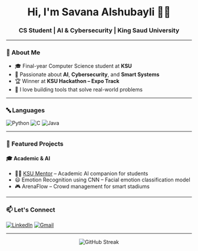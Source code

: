 <h1 align="center">Hi, I'm Savana Alshubayli 👩‍💻</h1>
<h3 align="center">CS Student | AI & Cybersecurity | King Saud University</h3>

---

### 💬 About Me
- 🎓 Final-year Computer Science student at **KSU**
- 🧠 Passionate about **AI**, **Cybersecurity**, and **Smart Systems**
- 🏆 Winner at **KSU Hackathon – Expo Track**
- 💬 I love building tools that solve real-world problems

---

### 🔤 Languages
![Python](https://img.shields.io/badge/-Python-181717?style=flat&logo=python)
![C](https://img.shields.io/badge/-C-181717?style=flat&logo=c)
![Java](https://img.shields.io/badge/-Java-181717?style=flat&logo=java)


---

### 🧠 Featured Projects

#### 🎓 Academic & AI
- 🧑‍🏫 [KSU Mentor](https://github.com/your-link) – Academic AI companion for students  
- 😃 Emotion Recognition using CNN – Facial emotion classification model  
- 🎮 ArenaFlow – Crowd management for smart stadiums

---

### 📫 Let's Connect

[![LinkedIn](https://img.shields.io/badge/-LinkedIn-0077B5?style=flat&logo=linkedin&logoColor=white)]([https://www.linkedin.com/in/your-link/](https://www.linkedin.com/in/savana-al-shubayli-b2a30621a/))
[![Gmail](https://img.shields.io/badge/-Gmail-D14836?style=flat&logo=gmail&logoColor=white)](savanaalshubayli@gmail.com )

---

<p align="center">
  <img src="https://github-readme-streak-stats.herokuapp.com/?user=Savana-Alshubayli&theme=tokyonight" alt="GitHub Streak" />
</p>


